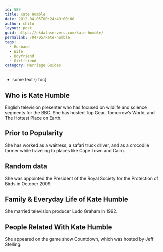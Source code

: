 ```yaml
---
id: 589
title: Kate Humble
date: 2012-04-05T00:24:49+00:00
author: chito
layout: post
guid: https://ukdataservers.com/kate-humble/
permalink: /04/05/kate-humble
tags:
  - Husband
  - Wife
  - Boyfriend
  - Girlfriend
category: Marriage Guides
---
```


* some text
{: toc}
          
          
## Who is  Kate Humble
                  
                  
                  
English television presenter who has focused on wildlife and science segments for the BBC. She has hosted Top Gear, Tomorrow&#8217;s World, and The Hottest Place on Earth.
                  
                
                
                
## Prior to Popularity 
                  
                  
                  
She has worked as a waitress, a safari truck driver, and as a crocodile farmer while traveling to places like Cape Town and Cairo.
                  
                
                
                
## Random data 
                  
                  
                  
She was appointed the President of the Royal Society for the Protection of Birds in October 2009.
                  
                
                
                
## Family & Everyday Life of Kate Humble
                  
                  
                  
She married television producer Ludo Graham in 1992.
                  
                
                
                
## People Related With  Kate Humble
                  
                  
                  
She appeared on the game show Countdown, which was hosted by Jeff Stelling.
                  
                
              
            
          
          
          
    
    
  
